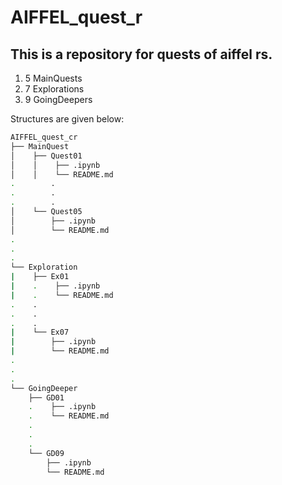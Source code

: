 # AIFFEL_quest_r

## This is a repository for quests of aiffel rs.

1. 5 MainQuests
2. 7 Explorations
3. 9 GoingDeepers

Structures are given below:

```bash
AIFFEL_quest_cr  
├── MainQuest  
│    ├── Quest01  
│    │    ├── .ipynb  
│    │    └── README.md  
.        .  
.        .  
.        .  
│    └── Quest05  
│        ├── .ipynb  
│        └── README.md  
.  
.  
.  
└── Exploration  
|    ├── Ex01  
|    .    ├── .ipynb  
|    .    └── README.md  
.    .  
.    . 
.    .  
|    └── Ex07  
|        ├── .ipynb  
|        └── README.md  
.  
.  
.  
└── GoingDeeper  
    ├── GD01  
    .    ├── .ipynb  
    .    └── README.md  
    .  
    .  
    .
    └── GD09  
        ├── .ipynb
        └── README.md  
